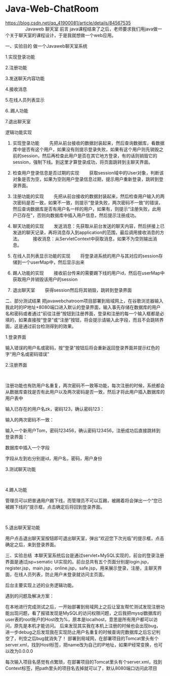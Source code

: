 # Java-Web-ChatRoom
https://blog.csdn.net/qq_41900081/article/details/84567535
                                            Javaweb 聊天室
前言
java课程结束了之后，老师要求我们用java做一个关于聊天室的课程设计，于是我就想做一个web应用。

一、实验目的
做一个Javaweb聊天室系统

1.实现登录功能

2.注册功能

3.发送聊天内容功能

4.接收消息

5.在线人员列表显示

6..踢人功能

7.退出聊天室

逻辑功能实现
1. 实现登录功能
       先把从前台接收的数据封装起来，然后查询数据库，看数据库中是否有这个用户，如果没有则提示登录失败，如果有这个用户则先销毁之前的session，然后再检查此用户是否在其它地方登录，有的话则销毁它的session，强制下线。到这里才算登录成功，将页面跳转到主聊天界面。

2. 检查用户登录信息是否过期的实现
       获取session域中的User对象，判断该对象是否为空，如果为空则用户登录信息过期，提示用户重新登录，跳转到登录界面。

3. 注册功能的实现
       先把从前台接收的数据封装起来，然后检查用户输入的两次密码是否一致，如果不一致，则提示“登录失败，两次密码不一致”的错误，然后查询数据库是否有用户名一样的用户，如果有，则提示“注册失败，此用户已存在”，否则向数据库中插入用户信息，然后提示注册成功。

4. 聊天功能的实现
       发送消息：先获取从前台发送的聊天内容，然后拼接上已发送的聊天记录，再将消息存入到application的范围，最后调用接收消息的方法。
        接收消息：从ServletContext中获取消息，如果不为空则输出消息。

5. 在线人员列表显示功能的实现
       将登录进系统的用户与其对应的session存储到一个userMap中，然后显示出来

6. 踢人功能的实现
       接收前台传来的需要踢下线的用户id，然后在userMap中获取用户并销毁该用户的session   

7. 退出聊天室
       获得session然后将其销毁，跳转到登录界面

二、部分测试结果
把javawebchatroom项目部署到局域网上，在谷歌浏览器输入我此时的IP地址+8080端口进入默认的登录界面，输入事先存储在数据库的用户名和密码或者通过“前往注册”按钮到注册界面，登录和注册的每一个输入框都是必填的，如果直接按“登录”或“注册”按钮，将会提示请输入此字段，而且不会跳转界面，这是通过前台检测得到的效果。

1.登录界面



输入错误的用户名或密码，按“登录”按钮后将会重新返回登录界面并提示红色的字“用户名或密码错误”



2.注册界面



  

注册功能也有防用户名重复，两次密码不一致等功能，每次注册的时候，系统都会从数据库查找是否有此用户以及两次密码是否一致，然后才将此用户插入数据库的用户表中

输入已存在的用户名zk，密码123，确认密码123：



输入的两次密码不一致：



输入一个新用户Tom，密码123456，确认密码123456，注册成功后直接跳转到登录界面：



数据库中插入一个字段



字段从左到右分别是id，用户名，密码，用户身份

3.测试聊天功能



 



4.踢人功能

管理员可以把普通用户踢下线，而管理员不可以互踢，被踢着将会弹出一个“您已被踢下线的”提示框，点击确定后将回到登录界面。

 

5.退出聊天室功能

用户点击退出聊天室按钮即可退出聊天室，弹出“欢迎您下次光临”的提示框，点击确定之后，来到登录界面。



三、实验总结
 本聊天室系统后台是通过servlet+MySQL实现的，前台的登录注册界面是通过jsp+sematic UI实现的。前台总共有五个页面分别是login.jsp，register.jsp，main.jsp，online.jsp，safe.jsp，用来展示登录，注册，主聊天界面，在线人员列表，防止用户未登录就访问主页面。

后台主要实现上述的业务逻辑功能。

遇到的问题及解决方案：

在本地进行完成测试之后，一开始部署到局域网上之后让室友帮忙测试发现注册功能出现问题，看了报错发现是MySQL的访问权限问题，之后我把mysql数据库的user表的root账户的Host改为%，原本是localhost，意思是所有用户都可以访问，原先是本机才能访问。
后来发现其实我在本机上注册的时候也会出现bug，进一步debug之后发现我在实现防止用户名重复的时候查询完数据库之后忘记判空了，判空之后bug就消失了！
部署到局域网，在部署项目的Tomcat里头有个server.xml，找到Host标签，把name改为自己的IP地址，如果IP经常变换，也可以改为0.0.0.0

每次输入项目名感觉有点繁琐，在部署项目的Tomcat里头有个server.xml，找到Context标签，把path里头的项目名去掉就可以了，默认8080端口访问此项目

